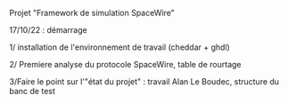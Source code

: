 Projet "Framework de simulation SpaceWire"

17/10/22 : démarrage

1/ installation de l'environnement de travail (cheddar + ghdl)

2/ Premiere analyse du protocole SpaceWire, table de rourtage

3/Faire le point sur l'"état du projet" : travail Alan Le Boudec, structure du banc de test
